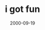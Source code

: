 ---
layout: base.njk
title : 'i got fun' 
view_title : 'i got fun' 
year : '2000' 
date : '2000-09-19' 
img_file : '/drawing/fun.png' 
html_file : 'fun' 
next_html : 'giveup1.html' 
year_order : '529' 
permalink : "title/{{html_file}}.html"
---